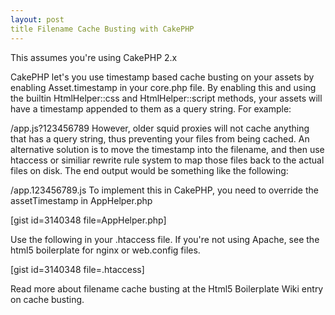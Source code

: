 ```yaml
---
layout: post
title Filename Cache Busting with CakePHP
---
```

This assumes you're using CakePHP 2.x

CakePHP let's you use timestamp based cache busting on your assets by enabling Asset.timestamp in your core.php file. By enabling this and using the builtin HtmlHelper::css and HtmlHelper::script methods, your assets will have a timestamp appended to them as a query string. For example:

/app.js?123456789
However, older squid proxies will not cache anything that has a query string, thus preventing your files from being cached. An alternative solution is to move the timestamp into the filename, and then use htaccess or similiar rewrite rule system to map those files back to the actual files on disk. The end output would be something like the following:

/app.123456789.js
To implement this in CakePHP, you need to override the assetTimestamp in AppHelper.php

[gist id=3140348 file=AppHelper.php]

Use the following in your .htaccess file. If you're not using Apache, see the html5 boilerplate for nginx or web.config files.

[gist id=3140348 file=.htaccess]

Read more about filename cache busting at the Html5 Boilerplate Wiki entry on cache busting.

